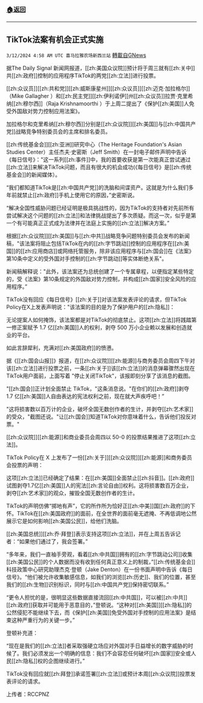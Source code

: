 ###  [:house:返回](README.md)
---


## TikTok法案有机会正式实施
`3/12/2024 4:58 AM UTC 喜马拉雅农场新西兰站` [轉載自GNews](https://gnews.org/articles/2386263)

据The Daily Signal 新闻网报道，[[zh:美国众议院]]预计将于周三就有[[zh:关中]]共[[zh:政府]]控制的应用程序TikTok的两党[[zh:立法]]进行投票。

[[zh:众议员]][[zh:共和党]][[zh:威斯康星州]][[zh:众议员]][[zh:迈克·加拉格尔]] （Mike Gallagher ）和[[zh:民主党]][[zh:伊利诺伊]]州[[zh:众议员]]拉贾·克里希纳[[zh:穆尔西]]（Raja Krishnamoorthi ）于上周二提出了《保护[[zh:美国]]人免受外国敌对势力控制应用法案》。

加拉格尔和克里希纳[[zh:穆尔西]]分别是[[zh:众议院]][[zh:美国]]与[[zh:中国共产党]]战略竞争特别委员会的主席和排名委员。

[[zh:传统基金会]][[zh:亚洲]]研究中心（The Heritage Foundation's Asian Studies Center）主任杰夫·史密斯（Jeff Smith）在一封电子邮件声明中告诉《每日信号》："这一系列[[zh:事件]]中，我的首要收获是第一次能真正尝试通过[[zh:立法]]来解决TikTok问题，而且有很大的机会成功(《每日信号》是[[zh:传统基金会]]的新闻媒体）。

“我们都知道TikTok是[[zh:中国共产党]]的洗脑和间谍资产。这就是为什么我们多年前就禁止[[zh:政府]]手机上使用它的原因，”史密斯说。

“解决全国性威胁问题已经证明是极具挑战性的，因为TikTok的支持者对先前所有尝试解决这个问题的[[zh:立法]]和法律挑战提出了多次质疑。而这一次，似乎是第一个有可能真正正式成为法律并在法庭上实施的[[zh:立法]]解决方案。”

根据[[zh:众议院]][[zh:美国]]与[[zh:中共]]战略竞争问题特别委员会发布的新闻稿，"该法案将阻止包括TikTok在内的[[zh:字节跳动]]控制的应用程序在[[zh:美国]]的[[zh:应用商店]]或网络托管服务，除非该应用程序与[[zh:国会]]在《法案》第10条中定义的受外国对手控制的[[zh:字节跳动]]等实体断绝关系"。

新闻稿解释说："此外，该法案还为总统创建了一个专属章程，以便指定某些特定的，受《法案》第10条规定的外国敌对势力控制，并构成[[zh:国家]]安全风险的应用程序。”

TikTok没有回应《每日信号》[[zh:关于]]对该法案发表评论的请求，但TikTok Policy在X上发表声明说："该法案的目的是为了保护用户的[[zh:隐私]]：

无论提案人如何掩饰，该法案都是对TikTok的彻底禁止。这项[[zh:立法]]将践踏第一修正案赋予 1.7 亿[[zh:美国]]人的权利，剥夺 500 万小企业赖以发展和创造就业的平台。

如此言辞犀利，充满对[[zh:美国政府]]的愤懑。

据《[[zh:国会山报]]》报道，在[[zh:众议院]][[zh:能源]]与商务委员会周四下午对该[[zh:立法]]进行投票之前，一条[[zh:关于]]该[[zh:立法]]的消息弹幕骤然出现在TikTok用户面前，上面写着 "停止关闭TikTok"，该报即刻分享了该消息的截图。

"[[zh:国会]]正计划全面禁止 TikTok，"这条消息说。"在你们的[[zh:政府]]剥夺 1.7 亿[[zh:美国]]人自由表达的宪法权利之前，现在就大声疾呼吧！”

"这将损害数以百万计的企业，破坏全国无数创作者的生计，并剥夺[[zh:艺术家]]的受众，"截图还说。"让[[zh:国会]]知道TikTok对你意味着什么，告诉他们投反对票。"

[[zh:众议院]][[zh:能源]]和商业委员会周四以 50-0 的投票结果推进了这项[[zh:立法]]。

TikTok Policy在 X 上发布了一份[[zh:关于]][[zh:众议院]][[zh:能源]]和商务委员会投票的声明：

这项[[zh:立法]]已经确定了结果：在[[zh:美国]]全面禁止[[zh:抖音]]。[[zh:政府]]试图剥夺1.7亿[[zh:美国]]人的宪法[[zh:言论自由]]权利。这将损害数百万企业，剥夺[[zh:艺术家]]的观众，摧毁全国无数创作者的生计。

TikTok的声明仿佛“掷地有声”，它的所作所为恰好正[[zh:中美]]国[[zh:政府]]的下怀。TikTok在[[zh:美国政府]]的面前，在全世界的面前毫无遮掩、不再低调地公然展示它是如何影响[[zh:美国公民]]，给他们洗脑。

[[zh:美国总统]][[zh:乔·拜登]]表示支持这项[[zh:立法]]，并在上周五告诉记者：“如果他们通过了，我会签署。”

“多年来，我们一直袖手旁观，看着[[zh:中共国]]拥有的[[zh:字节跳动公司]]收集[[zh:美国公民]]的个人数据而没有收到任何真正意义上的制裁，”[[zh:传统基金会]]科技政策中心研究助理杰克·登顿（Jake Denton）在一份书面声明中告诉《每日信号》。“他们被允许收集敏感信息，如我们的浏览[[zh:历史]]、我们的位置，甚至我们的[[zh:生物]]识别标识，同时与[[zh:中国共产党]]保持密切联系。”

“更令人担忧的是，很明显这些数据直接流回[[zh:中共国]]，可以被[[zh:中共]][[zh:政府]]获取并可能用于恶意目的，”登顿说。“这种对[[zh:美国]][[zh:隐私]]的公然侵犯不能继续下去，而《保护[[zh:美国]]免受外国对手控制的应用法案》是结束这种严重行为的关键一步。”

登顿补充道：

“现在是我们的[[zh:立法]]者采取强硬立场应对外国对手日益增长的数字威胁的时候了。我们必须发出一个明确的信息：我们不会容忍任何破坏[[zh:国家]]安全或人民[[zh:隐私]]权的企图继续进行。”

TikTok没有回应就[[zh:拜登]]承诺签署[[zh:立法]]或预计本周[[zh:众议院]]投票发表评论的请求。

上传者：RCCPNZ
